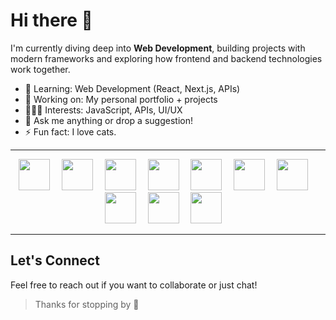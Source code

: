 # Hi there 👋
I'm currently diving deep into **Web Development**, building projects with modern frameworks and exploring how frontend and backend technologies work together.

- 🌱 Learning: Web Development (React, Next.js, APIs)
- 🔭 Working on: My personal portfolio + projects
- 👨🏼‍💻 Interests: JavaScript, APIs, UI/UX
- 💬 Ask me anything or drop a suggestion!
- ⚡ Fun fact: I love cats.

---

<p align="center">
  <img src="https://cdn.jsdelivr.net/gh/devicons/devicon/icons/html5/html5-original.svg" width="50" style="margin-right: 15px;">
  <img src="https://cdn.jsdelivr.net/gh/devicons/devicon/icons/css3/css3-original.svg" width="50" style="margin-right: 15px;">
  <img src="https://cdn.jsdelivr.net/gh/devicons/devicon/icons/javascript/javascript-original.svg" width="50" style="margin-right: 15px;">
  <img src="https://cdn.jsdelivr.net/gh/devicons/devicon/icons/git/git-original.svg" width="50" style="margin-right: 15px;">
  <img src="https://cdn.jsdelivr.net/gh/devicons/devicon/icons/vscode/vscode-original.svg" width="50" style="margin-right: 15px;">
  <img src="https://cdn.jsdelivr.net/gh/devicons/devicon/icons/sass/sass-original.svg" width="50" style="margin-right: 15px;">
  <img src="https://cdn.jsdelivr.net/gh/devicons/devicon/icons/tailwindcss/tailwindcss-original.svg" width="50" style="margin-right: 15px;">
  <img src="https://cdn.jsdelivr.net/gh/devicons/devicon/icons/bootstrap/bootstrap-original.svg" width="50" style="margin-right: 15px;">
  <img src="https://cdn.jsdelivr.net/gh/devicons/devicon/icons/react/react-original.svg" width="50" style="margin-right: 15px;" />
  <img src="https://cdn.jsdelivr.net/gh/devicons/devicon/icons/nextjs/nextjs-original.svg" width="50" style="margin-right: 15px;" />

</p>

---

## Let's Connect

Feel free to reach out if you want to collaborate or just chat!

> Thanks for stopping by 👋
